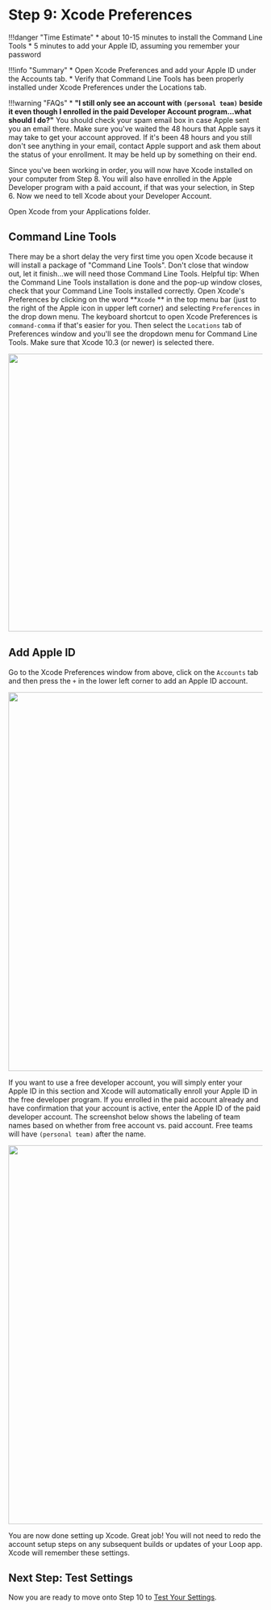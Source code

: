 # Step 9: Xcode Preferences

!!!danger "Time Estimate"
    * about 10-15 minutes to install the Command Line Tools
    * 5 minutes to add your Apple ID, assuming you remember your password

!!!info "Summary"
    * Open Xcode Preferences and add your Apple ID under the Accounts tab.
    * Verify that Command Line Tools has been properly installed under Xcode Preferences under the Locations tab.

!!!warning "FAQs"
    * **"I still only see an account with `(personal team)` beside it even though I enrolled in the paid Developer Account program...what should I do?"** You should check your spam email box in case Apple sent you an email there. Make sure you've waited the 48 hours that Apple says it may take to get your account approved. If it's been 48 hours and you still don't see anything in your email, contact Apple support and ask them about the status of your enrollment. It may be held up by something on their end.

Since you've been working in order, you will now have Xcode installed on your computer from Step 8. You will also have enrolled in the Apple Developer program with a paid account, if that was your selection, in Step 6. Now we need to tell Xcode about your Developer Account.

Open Xcode from your Applications folder. 

## Command Line Tools
There may be a short delay the very first time you open Xcode because it will install a package of "Command Line Tools". Don't close that window out, let it finish...we will need those Command Line Tools. Helpful tip: When the Command Line Tools installation is done and the pop-up window closes, check that your Command Line Tools installed correctly. Open Xcode's Preferences by clicking on the word **`Xcode` ** in the top menu bar (just to the right of the Apple icon in upper left corner) and selecting `Preferences` in the drop down menu. The keyboard shortcut to open Xcode Preferences is `command-comma` if that's easier for you. Then select the `Locations` tab of Preferences window and you'll see the dropdown menu for Command Line Tools. Make sure that Xcode 10.3 (or newer) is selected there.
<p align="center">
<img src="https://loopkit.github.io/loopdocs/build/img/command-line-error-3.png" width="550">
</p>

## Add Apple ID
Go to the Xcode Preferences window from above, click on the `Accounts` tab and then press the `+` in the lower left corner to add an Apple ID account.

<p align="center">
<img src="https://loopkit.github.io/loopdocs/build/img/xcode_account.png" width="750">
</p>

If you want to use a free developer account, you will simply enter your Apple ID in this section and Xcode will automatically enroll your Apple ID in the free developer program. If you enrolled in the paid account already and have confirmation that your account is active, enter the Apple ID of the paid developer account. The screenshot below shows the labeling of team names based on whether from free account vs. paid account. Free teams will have `(personal team)` after the name.

<p align="center">
<img src="https://loopkit.github.io/loopdocs/build/img/apple_id.png" width="750">
</p>

You are now done setting up Xcode.  Great job!  You will not need to redo the account setup steps on any subsequent builds or updates of your Loop app.  Xcode will remember these settings.

## Next Step: Test Settings

Now you are ready to move onto Step 10 to [Test Your Settings](https://loopkit.github.io/loopdocs/build/step10/).

